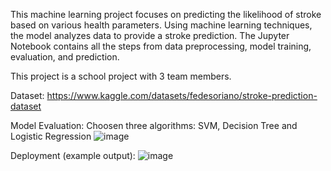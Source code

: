 This machine learning project focuses on predicting the likelihood of stroke based on various health parameters. Using machine learning techniques, the model analyzes data to provide a stroke prediction. The Jupyter Notebook contains all the steps from data preprocessing, model training, evaluation, and prediction.

This project is a school project with 3 team members.

Dataset:
https://www.kaggle.com/datasets/fedesoriano/stroke-prediction-dataset

Model Evaluation:
Choosen three algorithms: SVM, Decision Tree and Logistic Regression
![image](https://github.com/user-attachments/assets/c505d605-b83c-431b-a16c-e17e87bb556e)


Deployment (example output):
![image](https://github.com/user-attachments/assets/d26a9776-8324-4e51-9297-31f3554b3cee)
